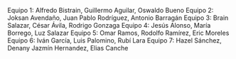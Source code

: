 Equipo 1: Alfredo Bistrain, Guillermo Aguilar, Oswaldo Bueno
Equipo 2: Joksan Avendaño, Juan Pablo Rodríguez, Antonio Barragán
Equipo 3: Brain Salazar, César Ávila, Rodrigo Gonzaga
Equipo 4: Jesús Alonso, María Borrego, Luz Salazar
Equipo 5: Omar Ramos, Rodolfo Ramírez, Eric Moreles
Equipo 6: Iván García, Luis Palomino, Rubí Lara
Equipo 7: Hazel Sánchez, Denany Jazmín Hernandez, Elias Canche

